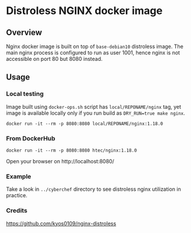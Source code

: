 # Distroless NGINX docker image

## Overview
Nginx docker image is built on top of `base-debian10` distroless image. The main nginx process is configured to run 
as user 1001, hence nginx is not accessible on port 80 but 8080 instead. 

## Usage 

### Local testing

Image built using `docker-ops.sh` script has `local/REPONAME/nginx` tag, yet image is available locally only if you run 
build as `DRY_RUN=true make nginx`.
```
docker run -it --rm -p 8080:8080 local/REPONAME/nginx:1.18.0
```

### From DockerHub

```
docker run -it --rm -p 8080:8080 htec/nginx:1.18.0
```

Open your browser on http://localhost:8080/

### Example

Take a look in `../cyberchef` directory to see distroless nginx utilization in practice.

### Credits
https://github.com/kyos0109/nginx-distroless
